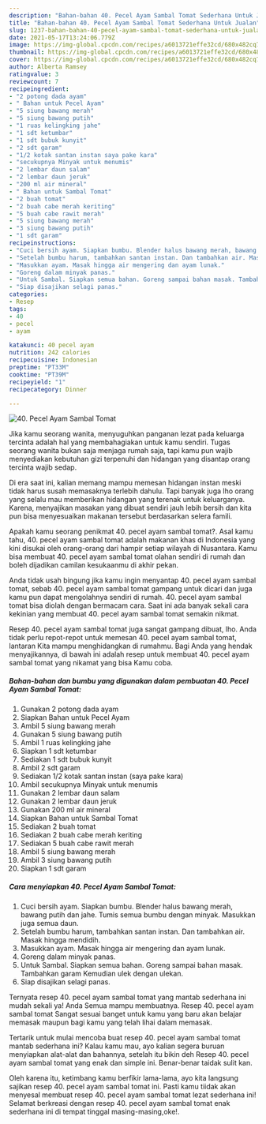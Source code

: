 ```yaml
---
description: "Bahan-bahan 40. Pecel Ayam Sambal Tomat Sederhana Untuk Jualan"
title: "Bahan-bahan 40. Pecel Ayam Sambal Tomat Sederhana Untuk Jualan"
slug: 1237-bahan-bahan-40-pecel-ayam-sambal-tomat-sederhana-untuk-jualan
date: 2021-05-17T13:24:06.779Z
image: https://img-global.cpcdn.com/recipes/a6013721effe32cd/680x482cq70/40-pecel-ayam-sambal-tomat-foto-resep-utama.jpg
thumbnail: https://img-global.cpcdn.com/recipes/a6013721effe32cd/680x482cq70/40-pecel-ayam-sambal-tomat-foto-resep-utama.jpg
cover: https://img-global.cpcdn.com/recipes/a6013721effe32cd/680x482cq70/40-pecel-ayam-sambal-tomat-foto-resep-utama.jpg
author: Alberta Ramsey
ratingvalue: 3
reviewcount: 7
recipeingredient:
- "2 potong dada ayam"
- " Bahan untuk Pecel Ayam"
- "5 siung bawang merah"
- "5 siung bawang putih"
- "1 ruas kelingking jahe"
- "1 sdt ketumbar"
- "1 sdt bubuk kunyit"
- "2 sdt garam"
- "1/2 kotak santan instan saya pake kara"
- "secukupnya Minyak untuk menumis"
- "2 lembar daun salam"
- "2 lembar daun jeruk"
- "200 ml air mineral"
- " Bahan untuk Sambal Tomat"
- "2 buah tomat"
- "2 buah cabe merah keriting"
- "5 buah cabe rawit merah"
- "5 siung bawang merah"
- "3 siung bawang putih"
- "1 sdt garam"
recipeinstructions:
- "Cuci bersih ayam. Siapkan bumbu. Blender halus bawang merah, bawang putih dan jahe. Tumis semua bumbu dengan minyak. Masukkan juga semua daun."
- "Setelah bumbu harum, tambahkan santan instan. Dan tambahkan air. Masak hingga mendidih."
- "Masukkan ayam. Masak hingga air mengering dan ayam lunak."
- "Goreng dalam minyak panas."
- "Untuk Sambal. Siapkan semua bahan. Goreng sampai bahan masak. Tambahkan garam Kemudian ulek dengan ulekan."
- "Siap disajikan selagi panas."
categories:
- Resep
tags:
- 40
- pecel
- ayam

katakunci: 40 pecel ayam 
nutrition: 242 calories
recipecuisine: Indonesian
preptime: "PT33M"
cooktime: "PT39M"
recipeyield: "1"
recipecategory: Dinner

---
```



![40. Pecel Ayam Sambal Tomat](https://img-global.cpcdn.com/recipes/a6013721effe32cd/680x482cq70/40-pecel-ayam-sambal-tomat-foto-resep-utama.jpg)

Jika kamu seorang wanita, menyuguhkan panganan lezat pada keluarga tercinta adalah hal yang membahagiakan untuk kamu sendiri. Tugas seorang  wanita bukan saja menjaga rumah saja, tapi kamu pun wajib menyediakan kebutuhan gizi terpenuhi dan hidangan yang disantap orang tercinta wajib sedap.

Di era  saat ini, kalian memang mampu memesan hidangan instan meski tidak harus susah memasaknya terlebih dahulu. Tapi banyak juga lho orang yang selalu mau memberikan hidangan yang terenak untuk keluarganya. Karena, menyajikan masakan yang dibuat sendiri jauh lebih bersih dan kita pun bisa menyesuaikan makanan tersebut berdasarkan selera famili. 



Apakah kamu seorang penikmat 40. pecel ayam sambal tomat?. Asal kamu tahu, 40. pecel ayam sambal tomat adalah makanan khas di Indonesia yang kini disukai oleh orang-orang dari hampir setiap wilayah di Nusantara. Kamu bisa membuat 40. pecel ayam sambal tomat olahan sendiri di rumah dan boleh dijadikan camilan kesukaanmu di akhir pekan.

Anda tidak usah bingung jika kamu ingin menyantap 40. pecel ayam sambal tomat, sebab 40. pecel ayam sambal tomat gampang untuk dicari dan juga kamu pun dapat mengolahnya sendiri di rumah. 40. pecel ayam sambal tomat bisa diolah dengan bermacam cara. Saat ini ada banyak sekali cara kekinian yang membuat 40. pecel ayam sambal tomat semakin nikmat.

Resep 40. pecel ayam sambal tomat juga sangat gampang dibuat, lho. Anda tidak perlu repot-repot untuk memesan 40. pecel ayam sambal tomat, lantaran Kita mampu menghidangkan di rumahmu. Bagi Anda yang hendak menyajikannya, di bawah ini adalah resep untuk membuat 40. pecel ayam sambal tomat yang nikamat yang bisa Kamu coba.

<!--inarticleads1-->

##### Bahan-bahan dan bumbu yang digunakan dalam pembuatan 40. Pecel Ayam Sambal Tomat:

1. Gunakan 2 potong dada ayam
1. Siapkan  Bahan untuk Pecel Ayam
1. Ambil 5 siung bawang merah
1. Gunakan 5 siung bawang putih
1. Ambil 1 ruas kelingking jahe
1. Siapkan 1 sdt ketumbar
1. Sediakan 1 sdt bubuk kunyit
1. Ambil 2 sdt garam
1. Sediakan 1/2 kotak santan instan (saya pake kara)
1. Ambil secukupnya Minyak untuk menumis
1. Gunakan 2 lembar daun salam
1. Gunakan 2 lembar daun jeruk
1. Gunakan 200 ml air mineral
1. Siapkan  Bahan untuk Sambal Tomat
1. Sediakan 2 buah tomat
1. Sediakan 2 buah cabe merah keriting
1. Sediakan 5 buah cabe rawit merah
1. Ambil 5 siung bawang merah
1. Ambil 3 siung bawang putih
1. Siapkan 1 sdt garam




<!--inarticleads2-->

##### Cara menyiapkan 40. Pecel Ayam Sambal Tomat:

1. Cuci bersih ayam. Siapkan bumbu. Blender halus bawang merah, bawang putih dan jahe. Tumis semua bumbu dengan minyak. Masukkan juga semua daun.
1. Setelah bumbu harum, tambahkan santan instan. Dan tambahkan air. Masak hingga mendidih.
1. Masukkan ayam. Masak hingga air mengering dan ayam lunak.
1. Goreng dalam minyak panas.
1. Untuk Sambal. Siapkan semua bahan. Goreng sampai bahan masak. Tambahkan garam Kemudian ulek dengan ulekan.
1. Siap disajikan selagi panas.




Ternyata resep 40. pecel ayam sambal tomat yang mantab sederhana ini mudah sekali ya! Anda Semua mampu membuatnya. Resep 40. pecel ayam sambal tomat Sangat sesuai banget untuk kamu yang baru akan belajar memasak maupun bagi kamu yang telah lihai dalam memasak.

Tertarik untuk mulai mencoba buat resep 40. pecel ayam sambal tomat mantab sederhana ini? Kalau kamu mau, ayo kalian segera buruan menyiapkan alat-alat dan bahannya, setelah itu bikin deh Resep 40. pecel ayam sambal tomat yang enak dan simple ini. Benar-benar taidak sulit kan. 

Oleh karena itu, ketimbang kamu berfikir lama-lama, ayo kita langsung sajikan resep 40. pecel ayam sambal tomat ini. Pasti kamu tiidak akan menyesal membuat resep 40. pecel ayam sambal tomat lezat sederhana ini! Selamat berkreasi dengan resep 40. pecel ayam sambal tomat enak sederhana ini di tempat tinggal masing-masing,oke!.

